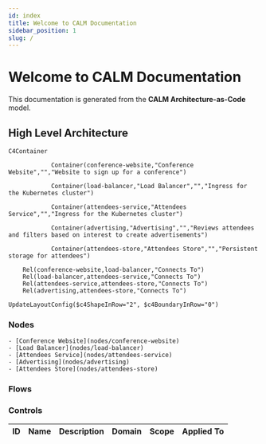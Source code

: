 ```yaml
---
id: index
title: Welcome to CALM Documentation
sidebar_position: 1
slug: /
---
```


# Welcome to CALM Documentation

This documentation is generated from the **CALM Architecture-as-Code** model.

## High Level Architecture
```mermaid
C4Container

            Container(conference-website,"Conference Website","","Website to sign up for a conference")

            Container(load-balancer,"Load Balancer","","Ingress for the Kubernetes cluster")

            Container(attendees-service,"Attendees Service","","Ingress for the Kubernetes cluster")

            Container(advertising,"Advertising","","Reviews attendees and filters based on interest to create advertisements")

            Container(attendees-store,"Attendees Store","","Persistent storage for attendees")

    Rel(conference-website,load-balancer,"Connects To")
    Rel(load-balancer,attendees-service,"Connects To")
    Rel(attendees-service,attendees-store,"Connects To")
    Rel(advertising,attendees-store,"Connects To")

UpdateLayoutConfig($c4ShapeInRow="2", $c4BoundaryInRow="0")
```
### Nodes
    - [Conference Website](nodes/conference-website)
    - [Load Balancer](nodes/load-balancer)
    - [Attendees Service](nodes/attendees-service)
    - [Advertising](nodes/advertising)
    - [Attendees Store](nodes/attendees-store)

### Flows

### Controls

| ID    | Name             | Description                  | Domain    | Scope        | Applied To                |
|-------|------------------|------------------------------|-----------|--------------|---------------------------|
